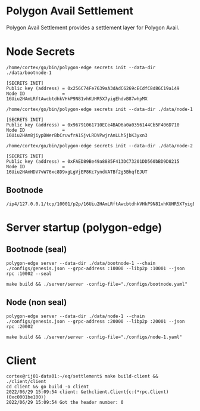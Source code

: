 # Polygon Avail Settlement

Polygon Avail Settlement provides a settlement layer for Polygon Avail.


# Node Secrets

```
/home/cortex/go/bin/polygon-edge secrets init --data-dir ./data/bootnode-1

[SECRETS INIT]
Public key (address) = 0x256C74Fe7639aA3dAdC6269cECdfC8d86C19a149
Node ID              = 16Uiu2HAmLRftAwcbtdhkVHkP9N81vhKUHR5X7yigEhdvB87whpMX

/home/cortex/go/bin/polygon-edge secrets init --data-dir ./data/node-1

[SECRETS INIT]
Public key (address) = 0x96791061710ECe4BAD6a0a0356144Cb5F406D710
Node ID              = 16Uiu2HAm8jiypDWerBbCruwfrA1SjvLRDVPwjrAnLLh5jbK3yxn3

/home/cortex/go/bin/polygon-edge secrets init --data-dir ./data/node-2

[SECRETS INIT]
Public key (address) = 0xFAED89Be49a8885F413DC73201DD560bBD9D8215
Node ID              = 16Uiu2HAmHDV7vW76xc8D9xgLgVjEP8Kc7yndVATBf2g5BhqfEJUT

```

## Bootnode

```
/ip4/127.0.0.1/tcp/10001/p2p/16Uiu2HAmLRftAwcbtdhkVHkP9N81vhKUHR5X7yigEhdvB87whpMX
```


# Server startup (polygon-edge)

## Bootnode (seal)
```
polygon-edge server --data-dir ./data/bootnode-1 --chain ./configs/genesis.json --grpc-address :10000 --libp2p :10001 --json
rpc :10002 --seal
```

```
make build && ./server/server -config-file="./configs/bootnode.yaml"
```

## Node (non seal)
```
polygon-edge server --data-dir ./data/node-1 --chain ./configs/genesis.json --grpc-address :20000 --libp2p :20001 --json
rpc :20002
```

```
make build && ./server/server -config-file="./configs/node-1.yaml"
```

# Client

```
cortex@rij01-data01:~/eq/settlement$ make build-client && ./client/client 
cd client && go build -o client
2022/06/29 15:09:54 client: &ethclient.Client{c:(*rpc.Client)(0xc0001be100)}
2022/06/29 15:09:54 Got the header number: 0
```